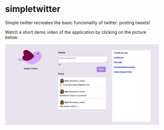 # simpletwitter
Simple twitter recreates the basic funcionality of twitter: posting tweets!

Watch a short demo video of the application by clicking on the picture below: 

[![Simple Twitter](simpletwitter.png)](https://youtu.be/DqryKpKI8tw)
